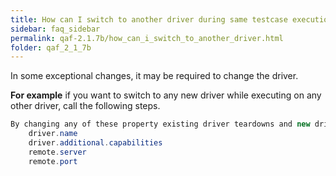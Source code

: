 ```yaml
---
title: How can I switch to another driver during same testcase execution.
sidebar: faq_sidebar
permalink: qaf-2.1.7b/how_can_i_switch_to_another_driver.html
folder: qaf_2_1_7b
---
```


In some exceptional changes, it may be required to change the driver.

**For example** if you want to switch to any new driver while executing on any other driver, call the following steps.

```java
By changing any of these property existing driver teardowns and new driver instance creates
	driver.name
	driver.additional.capabilities
	remote.server
	remote.port

```			

 
